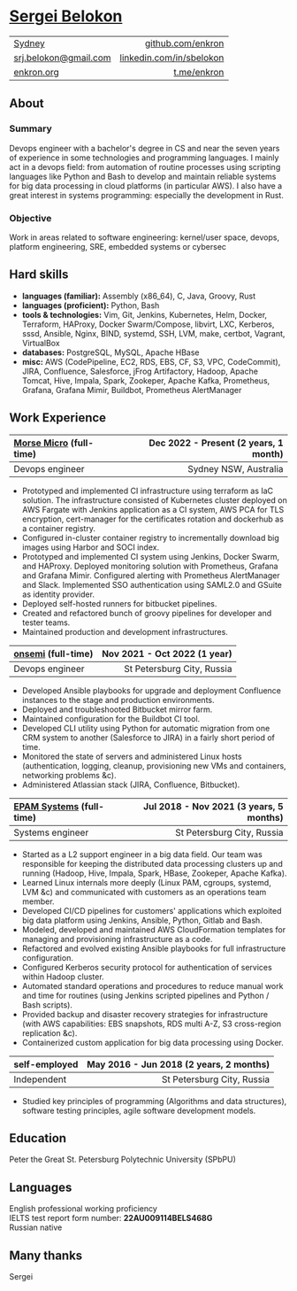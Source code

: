 # [Sergei Belokon](/download/sbelokon.pdf)

| | |
| :- | -: |
| [Sydney](https://www.google.com/maps/place/Sydney,+Australia/@-33.8822117,151.2210432,15z) | [github.com/enkron](https://github.com/enkron) |
| [srj.belokon@gmail.com](mailto:srj.belokon@gmail.com) | [linkedin.com/in/sbelokon](https://linkedin.com/in/sbelokon) |
| [enkron.org](https://enkron.org) | [t.me/enkron](https://t.me/enkron) |

## About

### Summary

Devops engineer with a bachelor's degree in CS and near the seven years of experience in some technologies and programming languages. I mainly act in a devops field: from automation of routine processes using scripting languages like Python and Bash to develop and maintain reliable systems for big data processing in cloud platforms (in particular AWS). I also have a great interest in systems programming: especially the development in Rust.

### Objective

Work in areas related to software engineering: kernel/user space, devops, platform engineering, SRE, embedded systems or cybersec

## Hard skills

- **languages (familiar):** Assembly (x86_64), C, Java, Groovy, Rust
- **languages (proficient):** Python, Bash
- **tools & technologies:** Vim, Git, Jenkins, Kubernetes, Helm, Docker, Terraform, HAProxy, Docker Swarm/Compose, libvirt, LXC, Kerberos, sssd, Ansible, Nginx, BIND, systemd, SSH, LVM, make, certbot, Vagrant, VirtualBox
- **databases:** PostgreSQL, MySQL, Apache HBase
- **misc:** AWS (CodePipeline, EC2, RDS, EBS, CF, S3, VPC, CodeCommit), JIRA, Confluence, Salesforce, jFrog Artifactory, Hadoop, Apache Tomcat, Hive, Impala, Spark, Zookeper, Apache Kafka, Prometheus, Grafana, Grafana Mimir, Buildbot, Prometheus AlertManager

## Work Experience

| **[Morse Micro](https://morsemicro.com) (full-time)** | **Dec 2022 - Present (2 years, 1 month)** |
| :- | -: |
| Devops engineer | Sydney NSW, Australia |

- Prototyped and implemented CI infrastructure using terraform as IaC solution. The infrastructure consisted of Kubernetes cluster deployed on AWS Fargate with Jenkins application as a CI system, AWS PCA for TLS encryption, cert-manager for the certificates rotation and dockerhub as a container registry.
- Configured in-cluster container registry to incrementally download big images using Harbor and SOCI index.
- Prototyped and implemented CI system using Jenkins, Docker Swarm, and HAProxy. Deployed monitoring solution with Prometheus, Grafana and Grafana Mimir. Configured alerting with Prometheus AlertManager and Slack. Implemented SSO authentication using SAML2.0 and GSuite as identity provider.
- Deployed self-hosted runners for bitbucket pipelines.
- Created and refactored bunch of groovy pipelines for developer and tester teams.
- Maintained production and development infrastructures.

| **[onsemi](https://onsemi.com) (full-time)** | **Nov 2021 - Oct 2022 (1 year)** |
| :- | -: |
| Devops engineer | St Petersburg City, Russia |

- Developed Ansible playbooks for upgrade and deployment Confluence instances to the stage and production environments.
- Deployed and troubleshooted Bitbucket mirror farm.
- Maintained configuration for the Buildbot CI tool.
- Developed CLI utility using Python for automatic migration from one CRM system to another (Salesforce to JIRA) in a fairly short period of time.
- Monitored the state of servers and administered Linux hosts (authentication, logging, cleanup, provisioning new VMs and containers, networking problems &c).
- Administered Atlassian stack (JIRA, Confluence, Bitbucket).

| **[EPAM Systems](https://epam.com) (full-time)** | **Jul 2018 - Nov 2021 (3 years, 5 months)** |
| :- | -: |
| Systems engineer | St Petersburg City, Russia |

- Started as a L2 support engineer in a big data field. Our team was responsible for keeping the distributed data processing clusters up and running (Hadoop, Hive, Impala, Spark, HBase, Zookeper, Apache Kafka).
- Learned Linux internals more deeply (Linux PAM, cgroups, systemd, LVM &c) and communicated with customers as an operations team member.
- Developed CI/CD pipelines for customers' applications which exploited big data platform using Jenkins, Ansible, Python, Gitlab and Bash.
- Modeled, developed and maintained AWS CloudFormation templates for managing and provisioning infrastructure as a code.
- Refactored and evolved existing Ansible playbooks for full infrastructure configuration.
- Configured Kerberos security protocol for authentication of services within Hadoop cluster.
- Automated standard operations and procedures to reduce manual work and time for routines (using Jenkins scripted pipelines and Python / Bash scripts).
- Provided backup and disaster recovery strategies for infrastructure (with AWS capabilities: EBS snapshots, RDS multi A-Z, S3 cross-region replication &c).
- Containerized custom application for big data processing using Docker.

| **self-employed** | **May 2016 - Jun 2018 (2 years, 2 months)** |
| :- | -: |
| Independent | St Petersburg City, Russia |

- Studied key principles of programming (Algorithms and data structures), software testing principles, agile software development models.

## Education

Peter the Great St. Petersburg Polytechnic University (SPbPU)

## Languages

English professional working proficiency  
IELTS test report form number: **22AU009114BELS468G**  
Russian native

## Many thanks

Sergei
